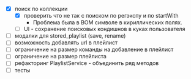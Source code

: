  - [x] поиск по коллекции
   - [x] проверить что не так с поиском по регэкспу и по startWith
        - Проблема была в BOM символе в кириллических полях.
   - [ ] UI - сохранение поисковых кондишнов в куках пользователя
 - [ ] модалки для stored_playlist (save, rename)
 - [ ] возможность добавлять url в плейлист
 - [ ] ограничение на размер команды на добавление в плейлист
 - [ ] ограничение на размер плейлиста
 - [ ] рефакторинг PlaylistService - объединить ряд методов
 - [ ] тесты